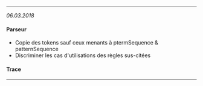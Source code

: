 ***

*06.03.2018*

#### Parseur

  * Copie des tokens sauf ceux menants à ptermSequence & patternSequence
  * Discriminer les cas d'utilisations des règles sus-citées
  
#### Trace

***
